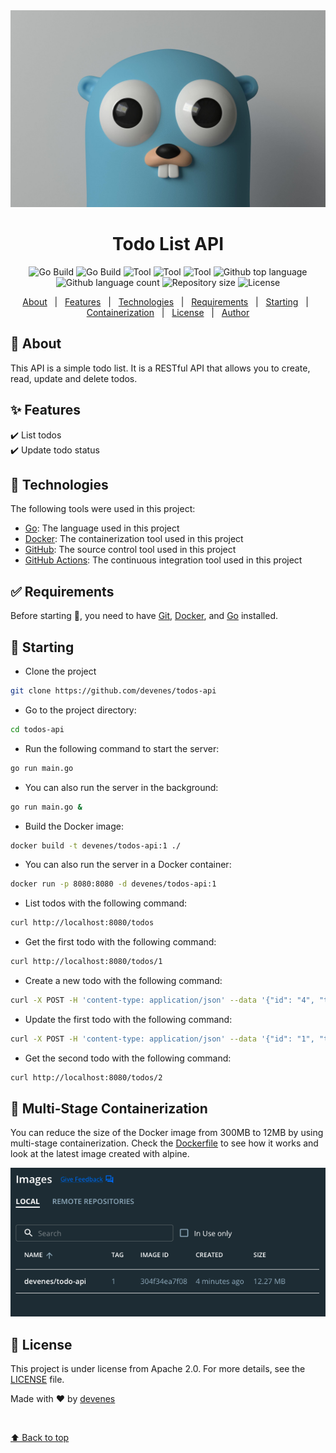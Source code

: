<div align="center" id="top"> 
  <img src="go.jpeg" alt="Todos Api" />
</div>

<h1 align="center">Todo List API</h1>

<p align="center">
  <img alt="Go Build" src="https://github.com/devenes/todos-api/actions/workflows/codeql.yml/badge.svg" />
  <img alt="Go Build" src="https://github.com/devenes/todos-api/actions/workflows/go_build.yml/badge.svg" />
  <img alt="Tool" src="https://badges.aleen42.com/src/docker.svg">
  <img alt="Tool" src="https://badges.aleen42.com/src/golang.svg">
  <img alt="Tool" src="https://badges.aleen42.com/src/github.svg">
  <img alt="Github top language" src="https://img.shields.io/github/languages/top/devenes/todos-api?color=56BEB8">
  <img alt="Github language count" src="https://img.shields.io/github/languages/count/devenes/todos-api?color=purple">
  <img alt="Repository size" src="https://img.shields.io/github/repo-size/devenes/todos-api?color=orange">
  <img alt="License" src="https://img.shields.io/github/license/devenes/todos-api?color=red">
  <!-- <img alt="Github issues" src="https://img.shields.io/github/issues/devenes/todos-api?color=56BEB8" /> -->
  <!-- <img alt="Github forks" src="https://img.shields.io/github/forks/devenes/todos-api?color=56BEB8" /> -->
  <!-- <img alt="Github stars" src="https://img.shields.io/github/stars/devenes/todos-api?color=56BEB8" /> -->
</p>

<p align="center">
  <a href="#dart-about">About</a> &#xa0; | &#xa0; 
  <a href="#sparkles-features">Features</a> &#xa0; | &#xa0;
  <a href="#rocket-technologies">Technologies</a> &#xa0; | &#xa0;
  <a href="#white_check_mark-requirements">Requirements</a> &#xa0; | &#xa0;
  <a href="#checkered_flag-starting">Starting</a> &#xa0; | &#xa0;
  <a href="#--Multi-Stage-Containerization">Containerization</a> &#xa0; | &#xa0;
  <a href="#memo-license">License</a> &#xa0; | &#xa0;
  <a href="https://github.com/devenes" target="_blank">Author</a>
</p>

## :dart: About ##

This API is a simple todo list. It is a RESTful API that allows you to create, read, update and delete todos. 

## :sparkles: Features ##

:heavy_check_mark: List todos\
:heavy_check_mark: Update todo status

## :rocket: Technologies ##

The following tools were used in this project:

- [Go](https://golang.org/): The language used in this project
- [Docker](https://www.docker.com/): The containerization tool used in this project
- [GitHub](https://www.github.com/): The source control tool used in this project
- [GitHub Actions](https://github.com/actions/): The continuous integration tool used in this project

## :white_check_mark: Requirements ##

Before starting :checkered_flag:, you need to have [Git](https://git-scm.com), [Docker](https://www.docker.com/), and [Go](https://golang.org) installed.

## :checkered_flag: Starting ##

- Clone the project
```bash
git clone https://github.com/devenes/todos-api
```

- Go to the project directory:
```bash
cd todos-api
```

- Run the following command to start the server:
```bash
go run main.go
```

- You can also run the server in the background:
```bash
go run main.go &
```

- Build the Docker image:
```bash
docker build -t devenes/todos-api:1 ./
```

- You can also run the server in a Docker container:
```bash
docker run -p 8080:8080 -d devenes/todos-api:1
```

- List todos with the following command:
```bash
curl http://localhost:8080/todos
```

- Get the first todo with the following command:
```bash
curl http://localhost:8080/todos/1
```

- Create a new todo with the following command:
```bash
curl -X POST -H 'content-type: application/json' --data '{"id": "4", "title": "Buy milk"}' http://localhost:8080/todos
```

- Update the first todo with the following command:
```bash
curl -X POST -H 'content-type: application/json' --data '{"id": "1", "title": "Check the mailbox"}' http://localhost:8080/todos
```

- Get the second todo with the following command:
```bash
curl http://localhost:8080/todos/2
```

## 🐳  Multi-Stage Containerization ##

You can reduce the size of the Docker image from 300MB to 12MB by using multi-stage containerization. Check the [Dockerfile](Dockerfile) to see how it works and look at the latest image created with alpine.

![Docker image](image.png)

## :memo: License ##

This project is under license from Apache 2.0. For more details, see the [LICENSE](LICENSE) file.

Made with :heart: by <a href="https://github.com/devenes" target="_blank">devenes</a>

&#xa0;

<a href="#top">⬆️ Back to top</a>
